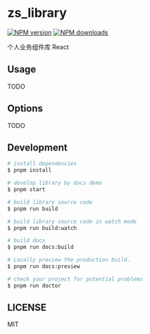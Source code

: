 # zs_library

[![NPM version](https://img.shields.io/npm/v/zs_library.svg?style=flat)](https://npmjs.org/package/zs_library)
[![NPM downloads](http://img.shields.io/npm/dm/zs_library.svg?style=flat)](https://npmjs.org/package/zs_library)

个人业务组件库 React

## Usage

TODO

## Options

TODO

## Development

```bash
# install dependencies
$ pnpm install

# develop library by docs demo
$ pnpm start

# build library source code
$ pnpm run build

# build library source code in watch mode
$ pnpm run build:watch

# build docs
$ pnpm run docs:build

# Locally preview the production build.
$ pnpm run docs:preview

# check your project for potential problems
$ pnpm run doctor
```

## LICENSE

MIT
